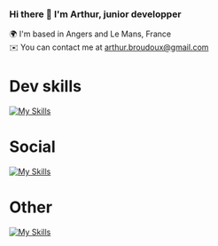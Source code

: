 ### Hi there 👋 I'm Arthur, junior developper

🌍  I'm based in Angers and Le Mans, France
<br>
✉️  You can contact me at arthur.broudoux@gmail.com

# Dev skills

[![My Skills](https://skillicons.dev/icons?i=html,css,js,php,sass,vue,mysql,vscode,wordpress)](https://skillicons.dev)

# Social

[![My Skills](https://skillicons.dev/icons?i=discord,linkedin,github,twitter)](https://skillicons.dev)

# Other

[![My Skills](https://skillicons.dev/icons?i=figma,ableton,ai,ps)](https://skillicons.dev)


<!--
**abroudoux/abroudoux** is a ✨ _special_ ✨ repository because its `README.md` (this file) appears on your GitHub profile.

Here are some ideas to get you started:

- 🔭 I’m currently working on ...
- 🌱 I’m currently learning ...
- 👯 I’m looking to collaborate on ...
- 🤔 I’m looking for help with ...
- 💬 Ask me about ...
- 📫 How to reach me: ...
- 😄 Pronouns: ...
- ⚡ Fun fact: ...
-->

